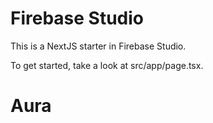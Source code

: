 # Firebase Studio

This is a NextJS starter in Firebase Studio.

To get started, take a look at src/app/page.tsx.
# Aura
